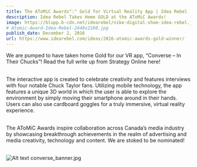 ```yaml
---
title: The AToMiC Awards":" Gold for Virtual Reality App | Idea Rebel
description: Idea Rebel Takes Home GOLD at the AToMiC Awards!
image: https://blupp.b-cdn.net/idearebel/nike-digital-shoe-idea-rebel.jpeg?quality=80&width=800
# Atomic-Award-Idea-Rebel-2448x2160.jpg
publish_date: December 2, 2016
url: https://www.idearebel.com/ideas/2016-atomic-awards-gold-winner/
--- 
```

We are pumped to have taken home Gold for our VR app, “Converse – In Their Chucks”!  Read the full write up from Strategy Online here!

\
The interactive app is created to celebrate creativity and features interviews with four notable Chuck Taylor fans. Utilizing mobile technology, the app features a unique 3D world in which the user is able to explore the environment by simply moving their smartphone around in their hands. Users can also use cardboard goggles for a truly immersive, virtual reality experience.

\
The AToMiC Awards inspire collaboration across Canada’s media industry by showcasing breakthrough achievements in the realm of advertising and media creativity, technology and content. We are stoked to be nominated!

\
![Alt text](https://blupp.b-cdn.net/idearebel/nike-digital-shoe-idea-rebel.jpeg?quality=80&width=800?quality=80&width=800 "a title")
converse_banner.jpg
